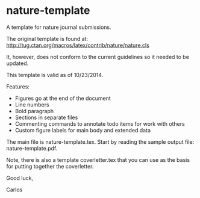 nature-template
===============

A template for nature journal submissions.

The original template is found at: http://tug.ctan.org/macros/latex/contrib/nature/nature.cls

It, however, does not conform to the current guidelines so it needed to be updated.

This template is valid as of 10/23/2014.

Features:

- Figures go at the end of the document
- Line numbers
- Bold paragraph
- Sections in separate files
- Commenting commands to annotate todo items for work with others
- Custom figure labels for main body and extended data

The main file is nature-template.tex. Start by reading the sample output file: nature-template.pdf.

Note, there is also a template coverletter.tex that you can use as the basis for putting together the coverletter.

Good luck,

Carlos
